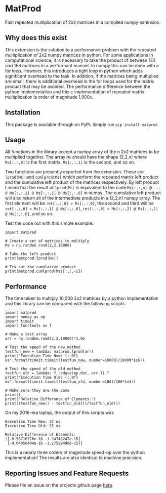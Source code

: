 # MatProd
Fast repeated multiplication of 2x2 matrices in a compiled numpy extension.

## Why does this exist
This extension is the solution to a performance problem with the repeated
multiplication of 2x2 numpy matrices in python.  For some applications in
computational science, it is necessary to take the product of between 1E4 and
1E8 matrices in a performant manner.  In numpy this can be done with a for
loop.  However, this introduces a tight loop in python which adds significant
overhead to the task.  In addition, if the matrices being multiplied are small,
there is additional overhead in the for loops used for the matrix product that
may be avoided.  The performance difference between the python implementation
and this c implementation of repeated matrix multiplication is order of
magnitude 1,000x.

## Installation
This package is available through on PyPi.  Simply run `pip install matprod`.

## Usage
All functions in the library accept a numpy array of the n 2x2 matrices to be
multiplied together.  The array `Ms` should have the shape (2,2,n) where
`Ms[:,:,0]` is the first matrix, `Ms[:,:,1]` is the second, and so on.

Two functions are presently exported from the extension.  These are `lprod(Ms)`
and `cumlprod(Ms)` which perform the repeated matrix left product and the
cumulative left product of the matrices respectively.  By left product I mean
that the result of `lprod(Ms)` is equivalent to the code `Ms[:,:,n] @ ... @
Ms[:,:,2] @ Ms[:,:,1] @ Ms[:,:,0]` in numpy.  The cumulative left product will
also return all of the intermediate products in a (2,2,n) numpy array.  The
first element will be `ret[:,:,0] = Ms[:,:,0]`, the second and third will be
`ret[:,:,0] = Ms[:,:,1] @ Ms[:,:,0]`, `ret[:,:,0] = Ms[:,:,2] @ Ms[:,:,1] @
Ms[:,:,0]`, and so on.

Test the code out with this simple example:
```
import matprod

# Create a set of matrices to multiply
Ms = np.random.rand(2,2,10000)

# Take the left product
print(matprod.lprod(Ms))

# Try out the cumulative product
print(matprod.cumlprod(Ms)[:,:,-1])
```

## Performance
The time taken to multiply 10,000 2x2 matrices by a python implementation and
this library can be compared with the following scripts.
```
import matprod
import numpy as np
import timeit
import functools as f

# Make a test array
arr = np.random.rand(2,2,10000)*1.06

# Test the speed of the new method
testfun_new = lambda: matprod.lprod(arr)
print("Execution Time New: {:.0f} us".format(timeit.timeit(testfun_new, number=10000)/10000*1e6))

# Test the speed of the old method
testfun_old = lambda: f.reduce(np.dot, arr.T).T
print("Execution Time Old: {:.0f} ms".format(timeit.timeit(testfun_old, number=100)/100*1e3))

# Make sure they are the same
print()
print('Relative Difference of Elements:')
print((testfun_new() - testfun_old())/testfun_old())
```

On my 2016-era laptop, the output of this scripts was
```
Execution Time New: 37 us
Execution Time Old: 25 ms

Relative Difference of Elements:
[[-6.56716376e-16 -1.34748247e-15]
 [-9.04050404e-16 -1.27529490e-15]]
```

This is a nearly three orders of magnitude speed-up over the python
implementation!  The results are also identical to machine precision.

## Reporting Issues and Feature Requests
Please file an issue on the projects github page [here](https://github.com/electronsandstuff/MatProd).
